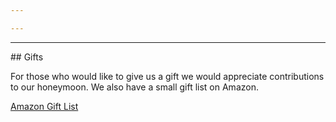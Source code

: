 ```yaml
---

---
```


<hr/>
## Gifts

For those who would like to give us a gift we would appreciate contributions to our honeymoon. We also have a small gift list on Amazon.

<a class="button" target="_blank" href="http://www.amazon.co.uk/registry/wedding/3GAZOAFJKTF92">Amazon Gift List</a>

